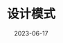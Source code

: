 ---
title: 设计模式
date: 2023-06-17
breadcrumb: false
article: false
index: false
editLink: false
footer: false
category:
  - 设计模式
tag:
  - 设计模式
---